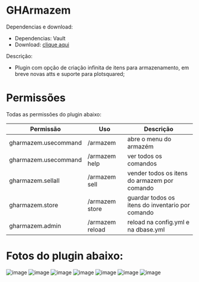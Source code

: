 # GHArmazem

Dependencias e download:
- Dependencias: Vault
- Download: [clique aqui](https://github.com/GH-GusttavoHenrique/GHArmazem/releases/download/minecraft/GHArmazem.jar)

Descrição:
- Plugin com opção de criação infinita de itens para armazenamento, em breve novas atts e suporte para plotsquared;

# Permissões
Todas as permissões do plugin abaixo:

| Permissão            | Uso             | Descrição                                      |
|----------------------|-----------------|------------------------------------------------|
| gharmazem.usecommand | /armazem        | abre o menu do armazém                         |  
| gharmazem.usecommand | /armazem help   | ver todos os comandos                          |  
| gharmazem.sellall    | /armazem sell   | vender todos os itens do armazem por comando   |
| gharmazem.store      | /armazem store  | guardar todos os itens do inventario por comando |
| gharmazem.admin      | /armazem reload | reload na config.yml e na dbase.yml          |

# Fotos do plugin abaixo:

![image](https://github.com/user-attachments/assets/3d588298-3091-4185-9510-fad2a8a9b85b)
![image](https://github.com/user-attachments/assets/32dcac5b-71dd-4cf5-aefe-4fa9b4cd8887)
![image](https://github.com/user-attachments/assets/29ad2992-e284-4361-85e6-54499b42d105)
![image](https://github.com/user-attachments/assets/ead62e6d-bbc3-4c56-b557-84d64b49454d)
![image](https://github.com/user-attachments/assets/b2276061-0510-4159-8c7b-4b15cd293463)
![image](https://github.com/user-attachments/assets/206a65d7-4984-4b8e-a520-d4ba42fafd37)
![image](https://github.com/user-attachments/assets/08b7ef7a-77c5-4848-abab-4e0f2e6a0519)





